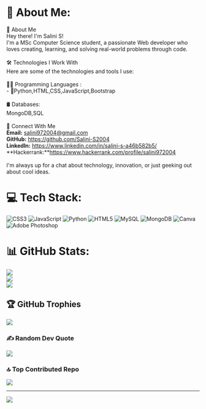 # 💫 About Me:
👋 About Me  <br>Hey there! I'm Salini S!<br>I'm a MSc Computer Science student, a passionate Web developer who loves creating, learning, and solving real-world problems through code.  <br><br>🛠️ Technologies I Work With  <br>Here are some of the technologies and tools I use:  <br><br>👨‍💻 Programming Languages : <br>- 🚀Python,HTML,CSS,JavaScript,Bootstrap  <br><br>🛢️ Databases:<br>      MongoDB,SQL <br><br>🤝 Connect With Me  <br> **Email:**  salini972004@gmail.com<br> **GitHub:** https://github.com/Salini-S2004  <br> **LinkedIn:** https://www.linkedin.com/in/salini-s-a46b582b5/<br> **Hackerrank:**https://www.hackerrank.com/profile/salini972004<br><br>I'm always up for a chat about technology, innovation, or just geeking out about cool ideas.


# 💻 Tech Stack:
![CSS3](https://img.shields.io/badge/css3-%231572B6.svg?style=for-the-badge&logo=css3&logoColor=white) ![JavaScript](https://img.shields.io/badge/javascript-%23323330.svg?style=for-the-badge&logo=javascript&logoColor=%23F7DF1E) ![Python](https://img.shields.io/badge/python-3670A0?style=for-the-badge&logo=python&logoColor=ffdd54) ![HTML5](https://img.shields.io/badge/html5-%23E34F26.svg?style=for-the-badge&logo=html5&logoColor=white) ![MySQL](https://img.shields.io/badge/mysql-4479A1.svg?style=for-the-badge&logo=mysql&logoColor=white) ![MongoDB](https://img.shields.io/badge/MongoDB-%234ea94b.svg?style=for-the-badge&logo=mongodb&logoColor=white) ![Canva](https://img.shields.io/badge/Canva-%2300C4CC.svg?style=for-the-badge&logo=Canva&logoColor=white) ![Adobe Photoshop](https://img.shields.io/badge/adobe%20photoshop-%2331A8FF.svg?style=for-the-badge&logo=adobe%20photoshop&logoColor=white)
# 📊 GitHub Stats:
![](https://github-readme-stats.vercel.app/api?username=Salini-S2004&theme=dark&hide_border=false&include_all_commits=false&count_private=false)<br/>
![](https://nirzak-streak-stats.vercel.app/?user=Salini-S2004&theme=dark&hide_border=false)<br/>
![](https://github-readme-stats.vercel.app/api/top-langs/?username=Salini-S2004&theme=dark&hide_border=false&include_all_commits=false&count_private=false&layout=compact)

## 🏆 GitHub Trophies
![](https://github-profile-trophy.vercel.app/?username=Salini-S2004&theme=radical&no-frame=false&no-bg=true&margin-w=4)

### ✍️ Random Dev Quote
![](https://quotes-github-readme.vercel.app/api?type=horizontal&theme=radical)

### 🔝 Top Contributed Repo
![](https://github-contributor-stats.vercel.app/api?username=Salini-S2004&limit=5&theme=dark&combine_all_yearly_contributions=true)

---
[![](https://visitcount.itsvg.in/api?id=Salini-S2004&icon=0&color=0)](https://visitcount.itsvg.in)

<!-- Proudly created with GPRM ( https://gprm.itsvg.in ) -->
